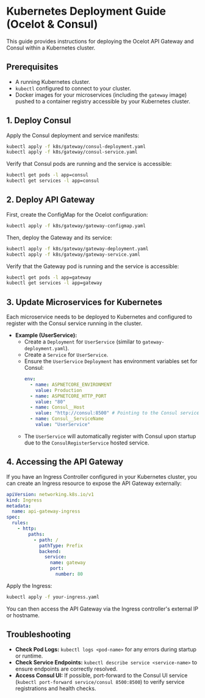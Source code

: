 # Kubernetes Deployment Guide (Ocelot & Consul)

This guide provides instructions for deploying the Ocelot API Gateway and Consul within a Kubernetes cluster.

## Prerequisites

*   A running Kubernetes cluster.
*   `kubectl` configured to connect to your cluster.
*   Docker images for your microservices (including the `gateway` image) pushed to a container registry accessible by your Kubernetes cluster.

## 1. Deploy Consul

Apply the Consul deployment and service manifests:

```bash
kubectl apply -f k8s/gateway/consul-deployment.yaml
kubectl apply -f k8s/gateway/consul-service.yaml
```

Verify that Consul pods are running and the service is accessible:

```bash
kubectl get pods -l app=consul
kubectl get services -l app=consul
```

## 2. Deploy API Gateway

First, create the ConfigMap for the Ocelot configuration:

```bash
kubectl apply -f k8s/gateway/gateway-configmap.yaml
```

Then, deploy the Gateway and its service:

```bash
kubectl apply -f k8s/gateway/gateway-deployment.yaml
kubectl apply -f k8s/gateway/gateway-service.yaml
```

Verify that the Gateway pod is running and the service is accessible:

```bash
kubectl get pods -l app=gateway
kubectl get services -l app=gateway
```

## 3. Update Microservices for Kubernetes

Each microservice needs to be deployed to Kubernetes and configured to register with the Consul service running in the cluster.

*   **Example (UserService):**
    *   Create a `Deployment` for `UserService` (similar to `gateway-deployment.yaml`).
    *   Create a `Service` for `UserService`.
    *   Ensure the `UserService` `Deployment` has environment variables set for Consul:
        ```yaml
        env:
          - name: ASPNETCORE_ENVIRONMENT
            value: Production
          - name: ASPNETCORE_HTTP_PORT
            value: "80"
          - name: Consul__Host
            value: "http://consul:8500" # Pointing to the Consul service
          - name: Consul__ServiceName
            value: "UserService"
        ```
    *   The `UserService` will automatically register with Consul upon startup due to the `ConsulRegisterService` hosted service.

## 4. Accessing the API Gateway

If you have an Ingress Controller configured in your Kubernetes cluster, you can create an Ingress resource to expose the API Gateway externally:

```yaml
apiVersion: networking.k8s.io/v1
kind: Ingress
metadata:
  name: api-gateway-ingress
spec:
  rules:
    - http:
        paths:
          - path: /
            pathType: Prefix
            backend:
              service:
                name: gateway
                port:
                  number: 80
```

Apply the Ingress:

```bash
kubectl apply -f your-ingress.yaml
```

You can then access the API Gateway via the Ingress controller's external IP or hostname.

## Troubleshooting

*   **Check Pod Logs:** `kubectl logs <pod-name>` for any errors during startup or runtime.
*   **Check Service Endpoints:** `kubectl describe service <service-name>` to ensure endpoints are correctly resolved.
*   **Access Consul UI:** If possible, port-forward to the Consul UI service (`kubectl port-forward service/consul 8500:8500`) to verify service registrations and health checks.